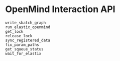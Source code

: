 # OpenMind Interaction API

```@docs
write_sbatch_graph
run_elastix_openmind
get_lock
release_lock
sync_registered_data
fix_param_paths
get_squeue_status
wait_for_elastix
```
